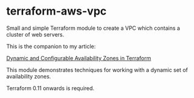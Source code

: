 # terraform-aws-vpc

Small and simple Terraform module to create a VPC which contains a cluster of web servers.

This is the companion to my article:

[Dynamic and Configurable Availability Zones in Terraform](TODO)

This module demonstrates techniques for working with a dynamic set of availability zones.

Terraform 0.11 onwards is required.

